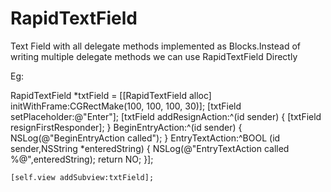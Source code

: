 # RapidTextField
Text Field with all delegate methods implemented as Blocks.Instead of writing multiple delegate methods we can use RapidTextField Directly 

Eg:

RapidTextField *txtField = [[RapidTextField alloc] initWithFrame:CGRectMake(100, 100, 100, 30)];
    [txtField setPlaceholder:@"Enter"];
    [txtField addResignAction:^(id sender) {
        [txtField resignFirstResponder];
    } BeginEntryAction:^(id sender) {
        NSLog(@"BeginEntryAction called");
    } EntryTextAction:^BOOL (id sender,NSString *enteredString) {
        NSLog(@"EntryTextAction called %@",enteredString);
        return NO;
    }];
    
    [self.view addSubview:txtField];
